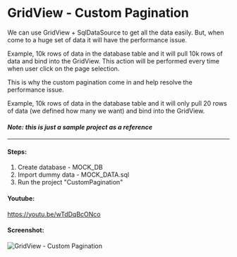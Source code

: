 # GridView - Custom Pagination

We can use GridView + SqlDataSource to get all the data easily. But, when come to a huge set of data it will have the performance issue. 

Example, 10k rows of data in the database table and it will pull 10k rows of data and bind into the GridView. This action will be performed every time when user click on the page selection. 

This is why the custom pagination come in and help resolve the performance issue. 

Example, 10k rows of data in the database table and it will only pull 20 rows of data (we defined how many we want) and bind into the GridView.

#### *Note: this is just a sample project as a reference*

___

#### Steps:
1. Create database - MOCK_DB
2. Import dummy data - MOCK_DATA.sql
3. Run the project "CustomPagination"

#### Youtube:
https://youtu.be/wTdDqBcONco

#### Screenshot:

![GridView - Custom Pagination](https://raw.githubusercontent.com/joannakoay616/CustomPagination/main/screenshot.png)
